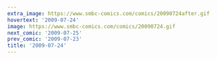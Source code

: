 ```yaml
---
extra_image: https://www.smbc-comics.com/comics/20090724after.gif
hovertext: '2009-07-24'
image: https://www.smbc-comics.com/comics/20090724.gif
next_comic: '2009-07-25'
prev_comic: '2009-07-23'
title: '2009-07-24'
---
```


